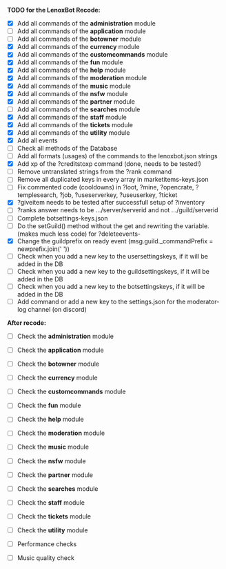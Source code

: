 **TODO for the LenoxBot Recode:**
- [X] Add all commands of the **administration** module
- [ ] Add all commands of the **application** module
- [ ] Add all commands of the **botowner** module
- [X] Add all commands of the **currency** module
- [X] Add all commands of the **customcommands** module
- [X] Add all commands of the **fun** module
- [X] Add all commands of the **help** module
- [X] Add all commands of the **moderation** module
- [X] Add all commands of the **music** module
- [X] Add all commands of the **nsfw** module
- [X] Add all commands of the **partner** module
- [ ] Add all commands of the **searches** module
- [X] Add all commands of the **staff** module
- [X] Add all commands of the **tickets** module
- [X] Add all commands of the **utility** module
- [X] Add all events
- [ ] Check all methods of the Database
- [ ] Add all formats (usages) of the commands to the lenoxbot.json strings
- [X] Add xp of the ?creditstoxp command (done, needs to be tested!)
- [ ] Remove untranslated strings from the ?rank command
- [ ] Remove all duplicated keys in every array in marketitems-keys.json
- [ ] Fix commented code (cooldowns) in ?loot, ?mine, ?opencrate, ?templesearch, ?job, ?useserverkey, ?useuserkey, ?ticket
- [X] ?giveitem needs to be tested after successfull setup of ?inventory
- [ ] ?ranks answer needs to be .../server/serverid and not .../guild/serverid
- [ ] Complete botsettings-keys.json
- [ ] Do the setGuild() method without the get and rewriting the variable. (makes much less code) for ?deleteevents-
- [X] Change the guildprefix on ready event (msg.guild._commandPrefix = newprefix.join(' '))
- [ ] Check when you add a new key to the usersettingskeys, if it will be added in the DB
- [ ] Check when you add a new key to the guildsettingskeys, if it will be added in the DB
- [ ] Check when you add a new key to the botsettingskeys, if it will be added in the DB
- [ ] Add command or add a new key to the settings.json for the moderator-log channel (on discord)

**After recode:**
- [ ] Check the **administration** module
- [ ] Check the **application** module
- [ ] Check the **botowner** module
- [ ] Check the **currency** module
- [ ] Check the **customcommands** module
- [ ] Check the **fun** module
- [ ] Check the **help** module
- [ ] Check the **moderation** module
- [ ] Check the **music** module
- [ ] Check the **nsfw** module
- [ ] Check the **partner** module
- [ ] Check the **searches** module
- [ ] Check the **staff** module
- [ ] Check the **tickets** module
- [ ] Check the **utility** module
- [ ] Performance checks
- [ ] Music quality check

